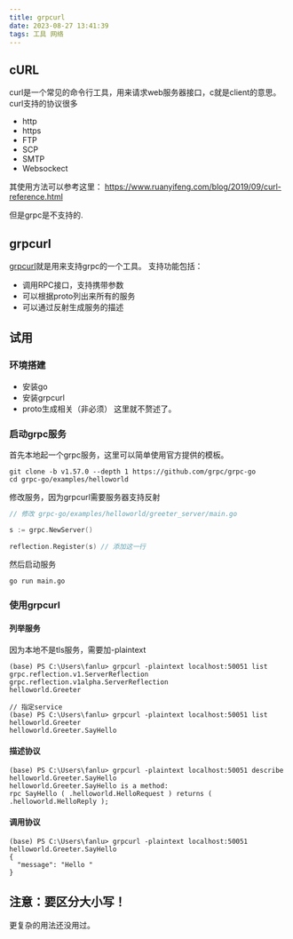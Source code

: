 ```yaml
---
title: grpcurl
date: 2023-08-27 13:41:39
tags: 工具 网络
---
```

## cURL
curl是一个常见的命令行工具，用来请求web服务器接口，c就是client的意思。
curl支持的协议很多
- http
- https
- FTP
- SCP
- SMTP
- Websockect

其使用方法可以参考这里： https://www.ruanyifeng.com/blog/2019/09/curl-reference.html

但是grpc是不支持的.

## grpcurl
[grpcurl](https://github.com/fullstorydev/grpcurl)就是用来支持grpc的一个工具。
支持功能包括：
- 调用RPC接口，支持携带参数
- 可以根据proto列出来所有的服务
- 可以通过反射生成服务的描述

## 试用
### 环境搭建
- 安装go
- 安装grpcurl
- proto生成相关（非必须）
  这里就不赘述了。

### 启动grpc服务
首先本地起一个grpc服务，这里可以简单使用官方提供的模板。
```shell
git clone -b v1.57.0 --depth 1 https://github.com/grpc/grpc-go
cd grpc-go/examples/helloworld
```
修改服务，因为grpcurl需要服务器支持反射
```go
// 修改 grpc-go/examples/helloworld/greeter_server/main.go

s := grpc.NewServer()  
  
reflection.Register(s) // 添加这一行
```
然后启动服务
```shell
go run main.go

```

### 使用grpcurl

#### 列举服务
因为本地不是tls服务，需要加-plaintext
```shell
(base) PS C:\Users\fanlu> grpcurl -plaintext localhost:50051 list
grpc.reflection.v1.ServerReflection
grpc.reflection.v1alpha.ServerReflection
helloworld.Greeter

// 指定service
(base) PS C:\Users\fanlu> grpcurl -plaintext localhost:50051 list helloworld.Greeter
helloworld.Greeter.SayHello
```
#### 描述协议
```shell
(base) PS C:\Users\fanlu> grpcurl -plaintext localhost:50051 describe helloworld.Greeter.SayHello
helloworld.Greeter.SayHello is a method:
rpc SayHello ( .helloworld.HelloRequest ) returns ( .helloworld.HelloReply );
```

#### 调用协议
```shell
(base) PS C:\Users\fanlu> grpcurl -plaintext localhost:50051 helloworld.Greeter.SayHello
{
  "message": "Hello "
}
```
## 注意：要区分大小写！

更复杂的用法还没用过。
